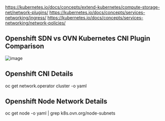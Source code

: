 https://kubernetes.io/docs/concepts/extend-kubernetes/compute-storage-net/network-plugins/
https://kubernetes.io/docs/concepts/services-networking/ingress/
https://kubernetes.io/docs/concepts/services-networking/network-policies/

Openshift SDN vs OVN Kubernetes CNI Plugin Comparison
--------------
![image](https://github.com/user-attachments/assets/864c30e3-8b83-4ac4-a24d-2854394ac104)


Openshift CNI Details
--------------
oc get network.operator cluster -o yaml

Openshift Node Network Details
--------------
oc get node <node-name> -o yaml | grep k8s.ovn.org/node-subnets


